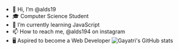 - 👋 Hi, I’m @alds19
- 🎓 Computer Science Student
- 🌱 I’m currently learning JavaScript
- 📫 How to reach me, @alds194 on instagram
- 🖥️ Aspired to become a Web Developer
![Gayatri's GitHub stats](https://github-readme-stats.vercel.app/api?username=alds194&show_icons=true&theme=radical)
